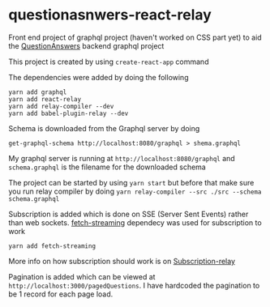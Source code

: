 # questionasnwers-react-relay
Front end project of graphql project (haven't worked on CSS part yet) to aid the [QuestionAnswers](https://github.com/lazymesh/QuestionAnswers) backend graphql project

This project is created by using ``create-react-app`` command

The dependencies were added by doing the following 

```
yarn add graphql
yarn add react-relay
yarn add relay-compiler --dev
yarn add babel-plugin-relay --dev
```

Schema is downloaded from the Graphql server by doing 

```
get-graphql-schema http://localhost:8080/graphql > shema.graphql
```

My graphql server is running at ``http://localhost:8080/graphql`` and ``schema.graphql`` is the filename for the downloaded schema

The project can be started by using ``yarn start`` but before that make sure you run relay compiler by doing ``yarn relay-compiler --src ./src --schema schema.graphql``

Subscription is added which is done on SSE (Server Sent Events) rather than web sockets. [fetch-streaming](https://www.npmjs.com/package/fetch-streaming) dependecy was used for subscription to work 

```
yarn add fetch-streaming
```
More info on how subscription should work is on [Subscription-relay](https://facebook.github.io/relay/docs/en/subscriptions.html)

Pagination is added which can be viewed at ``http://localhost:3000/pagedQuestions``. I have hardcoded the pagination to be 1 record for each page load.
